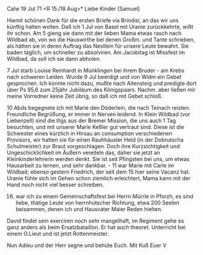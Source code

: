  Calw 19 Jul 71
 <R 15./18 Aug>*
Liebe Kinder [Samuel]

Hiemit schönen Dank für die ersten Briefe via Brindisi, an das wir uns künftig halten wollen. Daß ich 1 Jul von Basel mit Uranie zurückkehrte, wißt ihr schon. Am 5 gieng sie dann mit der lieben Mama etwas rasch nach Wildbad ab, von wo die Hauswirthe bei denen Großm. und Tante schrieben, als hätten sie in deren Auftrag das Nestlein für unsere Leute bewahrt. Sie baden täglich, um schneller zu absolviren. Am Jacobitag ist Missfest im Wildbad, da soll ich sie dann abholen.

7 Jul starb Louise Reinhardt in Münklingen bei ihrem Bruder - am Krebs nach schweren Leiden. Wurde 9 Jul beerdigt und von Widm ein Gebet gesprochen. Ich konnte nicht dazu, mußte nach Altensteig und predigte dort über Ps 95,6 zum 25jähr Jubiläum des Königspaars. Nachm. aber ließen mir meine Vorredner keine Zeit übrig, so daß ich mit Gebet schloß.

10 Abds begegnete ich mit Marie den Döderlein, die nach Teinach reisten. Freundliche Begrüßung, er immer in Nerven leidend. In Klein Wildbad (vor Liebenzell) sind die Illgs aus der Bremer Mission, die uns auch 1 Tag besuchten, und mit unserer Marie Keßler gut vertraut sind. Diese ist die Schwester eines kürzlich in Hirsau an consumption verschiedenen Provisors, wir hatten sie für einen Rauhhäusler Held (in der Dobrutscha Schulmeister) zur Braut vorgeschlagen. Doch ihre Kurzsichtigkeit und Ungeschicklichkeit im Äußern vereiteln das, daher sie jetzt an Kleinkinderlehrerin werden denkt. Sie ist seit Pfingsten bei uns, um etwas Hausarbeit zu lernen, und sehr dankbar. - 11 war Marie mit Carle im Wildbad; ebenso gestern Friedrich, der seit dem 15 hier seine Vacanz hat. Uranie fühle sich im Gehen schon ziemlich erleichtert, Mama kann mit der Hand noch nicht viel besser schreiben.

16. war ich zu einem Gemeinschaftsfest bei Herrn Mürrle in Pforzh, es sind liebe, thätige Leute von herrnhutscher Richtung, etwa 200 Seelen beisammen, denen ich und Hausvater Maier Reden hielten.

David findet sein exerciren noch sehr mangelhaft, im Regiment gehe es ganz anders als beim Ersatzbataillon. Er hat auch theoret. Unterricht bei einem O.Lieut und ist jetzt Rottenmeister.

Nun Adieu und der Herr segne und behüte Euch.
 Mit Kuß Euer V
